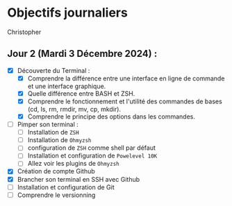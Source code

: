 # Objectifs journaliers

Christopher

## Jour 2 (Mardi 3 Décembre 2024) :

- [X] Découverte du Terminal :
  - [X] Comprendre la différence entre une interface en ligne de commande et une interface graphique.
  - [X] Quelle différence entre BASH et ZSH.
  - [X] Comprendre le fonctionnement et l'utilité des commandes de bases (cd, ls, rm, rmdir, mv, cp, mkdir).
  - [X] Comprendre le principe des options dans les commandes.
- [ ] Pimper son terminal :
  - [ ] Installation de `ZSH`
  - [ ] Installation de `Ohmyzsh`
  - [ ] configuration de `ZSH` comme shell par défaut
  - [ ] Installation et configuration de `Powelevel 10K`
  - [ ] Allez voir les plugins de `Ohmyzsh`
- [X] Création de compte Github
- [X] Brancher son terminal en SSH avec Github
- [ ] Installation et configuration de Git
- [ ] Comprendre le versionning